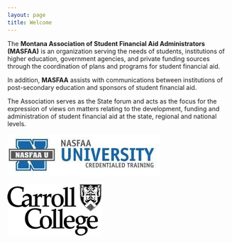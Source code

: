 ```yaml
---
layout: page
title: Welcome
---
```


The **Montana Association of Student Financial Aid Administrators (MASFAA)** is an organization serving the needs of students, institutions of higher education, government agencies, and private funding sources through the coordination of plans and programs for student financial aid.

In addition, **MASFAA** assists with communications between institutions of post-secondary education and sponsors of student financial aid.

The Association serves as the State forum and acts as the focus for the expression of views on matters relating to the development, funding and administration of student financial aid at the state, regional and national levels.

<div class="row">
  <p>
  
  <a href="http://www.nasfaa.org/university" target="_blank">
      <img src="/images/nasfaa_u_chart.jpg" class="img-responsive center-block" alt="NASFAA" />
  </a> 
  </p>
  <p>
     <a href="http://www.carroll.edu" target="_blank">
       <img src="/images/carrollCollege.jpg" class="img-responsive center-block" alt="Carroll College" />
     </a>
    </p>
</div>